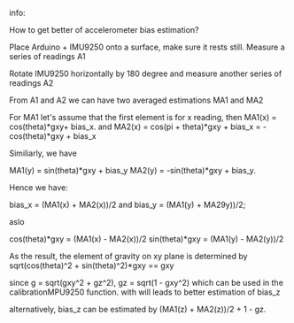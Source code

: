 info: 

How to get better of accelerometer bias estimation?

Place Arduino + IMU9250 onto a surface, make sure it rests still. Measure a series of readings A1

Rotate IMU9250 horizontally by 180 degree and measure another series of readings A2

From A1 and A2 we can have two averaged estimations MA1 and MA2

For MA1 let's assume that the first element is for x reading, then
MA1(x) = cos(theta)*gxy+ bias_x. and 
MA2(x) = cos(pi + theta)*gxy + bias_x = -cos(theta)*gxy + bias_x

Similiarly, we have

MA1(y) = sin(theta)*gxy + bias_y
MA2(y) = -sin(theta)*gxy + bias_y.

Hence we have:

bias_x = (MA1(x) + MA2(x))/2 and bias_y = (MA1(y) + MA29y))/2;

aslo

cos(theta)*gxy = (MA1(x) - MA2(x))/2
sin(theta)*gxy = (MA1(y) - MA2(y))/2

As the result, the element of gravity on xy plane is determined by sqrt(cos(theta)^2 + sin(theta)^2)*gxy == gxy

since g = sqrt(gxy^2 + gz^2), gz = sqrt(1 - gxy^2) which can be used in the calibrationMPU9250 function. with will leads to better estimation of bias_z

alternatively, bias_z can be estimated by (MA1(z) + MA2(z))/2 + 1 - gz.